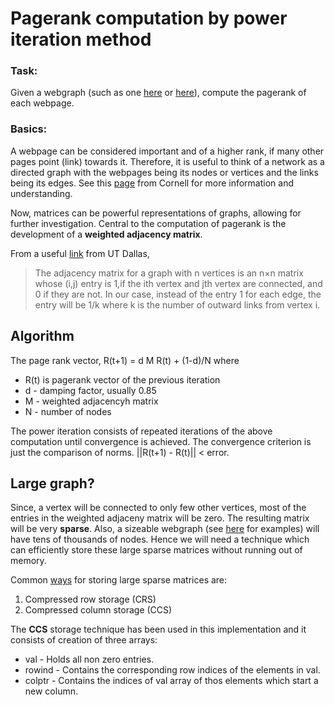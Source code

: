 Pagerank computation by power iteration method
========

### Task:

Given a webgraph (such as one [here](https://github.com/vineethshankar/pagerank/blob/master/togit/submission/data0.dat) or [here](https://github.com/vineethshankar/pagerank/blob/master/togit/submission/data1.dat)), compute the pagerank of each webpage.

### Basics:

A webpage can be considered important and of a higher rank, if many other pages point (link) towards it. Therefore, it is useful to think of a network as a directed graph with the webpages being its nodes or vertices and the links being its edges. See this [page](http://www.math.cornell.edu/~mec/Winter2009/RalucaRemus/Lecture3/lecture3.html) from Cornell for more information and understanding.

Now, matrices can be powerful representations of graphs, allowing for further investigation. Central to the computation of pagerank is the development of a **weighted adjacency matrix**.

From a useful [link](http://www.utdallas.edu/~jwz120030/Teaching/PastCoursesUMBC/M221HS06/ProjectFiles/Adjacency.pdf) from UT Dallas,
>The adjacency matrix for a graph with n vertices is an n×n matrix whose (i,j) entry is 1,if the ith vertex and jth vertex are connected, and 0 if they are not. In our case, instead of the entry 1 for each edge, the entry will be 1/k where k is the number of outward links from vertex i.

## Algorithm

The page rank vector, R(t+1) = d M R(t) + (1-d)/N
where

* R(t) is pagerank vector of the previous iteration
* d - damping factor, usually 0.85
* M - weighted adjacencyh matrix
* N - number of nodes

The power iteration consists of repeated iterations of the above computation until convergence is achieved. The convergence criterion is just the comparison of norms. ||R(t+1) - R(t)|| < error.

## Large graph?

Since, a vertex will be connected to only few other vertices, most of the entries in the weighted adjaceny matrix will be zero. The resulting matrix will be very **sparse**. Also, a sizeable webgraph (see [here](http://snap.stanford.edu/data/) for examples) will have tens of thousands of nodes. Hence we will need a technique which can efficiently store these large sparse matrices without running out of memory.

Common [ways](http://netlib.org/linalg/html_templates/node90.html) for storing large sparse matrices are:
1. Compressed row storage (CRS)
2. Compressed column storage (CCS)

The **CCS** storage technique has been used in this implementation and it consists of creation of three arrays:
* val - Holds all non zero entries.
* rowind - Contains the corresponding row indices of the elements in val.
* colptr - Contains the indices of val array of thos elements which start a new column.
